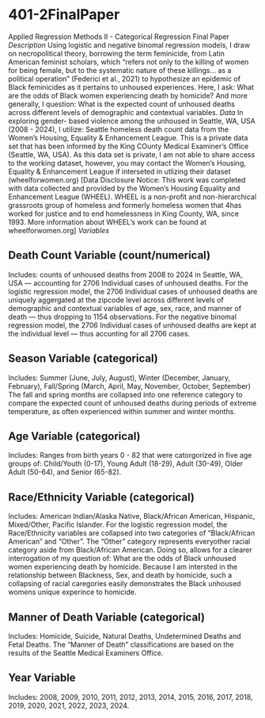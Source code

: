 # 401-2FinalPaper
Applied Regression Methods II - Categorical Regression Final Paper
*Description* Using logistic and negative binomal regression models, I draw on necropolitical theory, borrowing the term feminicide, from Latin American feminist scholars, which “refers not only to the killing of women for being female, but to the systematic nature of these killings… as a political operation” (Federici et al., 2021) to hypothesize an epidemic of Black feminicides as it pertains to unhoused experiences. Here, I ask: What are the odds of Black women experiencing death by homicide? And more generally, I question: What is the expected count of unhoused deaths across different levels of demographic and contextual variables.
*Data* In exploring gender- based violence among the unhoused in Seattle, WA, USA (2008 - 2024),  I utilize: Seattle homeless death count data from the Women’s Housing, Equality & Enhancement League. This is a private data set that has been informed by the King COunty Medical Examiner’s Office (Seattle, WA, USA). As this data set is private, I am not able to share access to the working dataset, however, you may contact the Women’s Housing, Equality & Enhancement League if interseted in utlizing their dataset (wheelforwomen.org)
[Data Disclosure Notice: This work was completed with data collected and provided by the Women’s  Housing Equality and Enhancement League (WHEEL). WHEEL is a non-profit and non-hierarchical  grassroots group of homeless and formerly homeless women that 4has worked for justice and to end  homelessness in King County, WA, since 1993. More information about WHEEL’s work can be found at  wheelforwomen.org] 
*Variables* 
## Death Count Variable (count/numerical)
Includes: counts of unhoused deaths from 2008 to 2024 in Seattle, WA, USA — accounting for 2706 Individual cases of unhoused deaths. 
For the logistic regression model, the 2706 Individual cases of unhoused deaths are uniquely aggergated at the zipcode level across different levels of demographic and contextual variables of age, sex, race, and manner of death — thus dropping to 1154 observations. 
For the negative binomal regression model, the 2706 Individual cases of unhoused deaths are kept at the individual level — thus accunting for all 2706 cases.
## Season Variable (categorical)
Includes: Summer (June, July, August), Winter (December, January, February), Fall/Spring (March, April, May, November, October, September)
The fall and spring months are collapsed into one reference category to compare the expected count of unhoused deaths during periods of extreme temperature, as often experienced within summer and winter months. 
## Age Variable (categorical)
Includes: Ranges from birth years 0 - 82 that were catorgorized in five age groups of: Child/Youth (0-17), Young Adult (18-29), Adult (30-49), Older Adult (50-64), and Senior (65-82).
## Race/Ethnicity Variable (categorical)
Includes:  American Indian/Alaska Native, Black/African American, Hispanic, Mixed/Other, Pacific Islander. 
For the logistic regression model, the Race/Ethnicity variables are collapsed into two categories of “Black/African American” and “Other”. The “Other” category represents everyother racial category aside from Black/African American. Doing so, allows for a clearer interrogation of my question of: What are the odds of Black unhoused women experiencing death by homicide. Because I am intersted in the relationship between Blackness, Sex, and death by homicide, such a collapsing of racial caregories easily demonstrates the Black unhoused womens unique experince to homicide. 
## Manner of Death Variable (categorical)
Includes: Homicide, Suicide, Natural Deaths, Undetermined Deaths and Fetal Deaths.
The “Manner of Death” classifications are based on the results of the Seattle Medical Examiners Office. 
## Year Variable
Includes: 2008, 2009, 2010, 2011, 2012, 2013, 2014, 2015, 2016, 2017, 2018, 2019, 2020, 2021, 2022, 2023, 2024.

